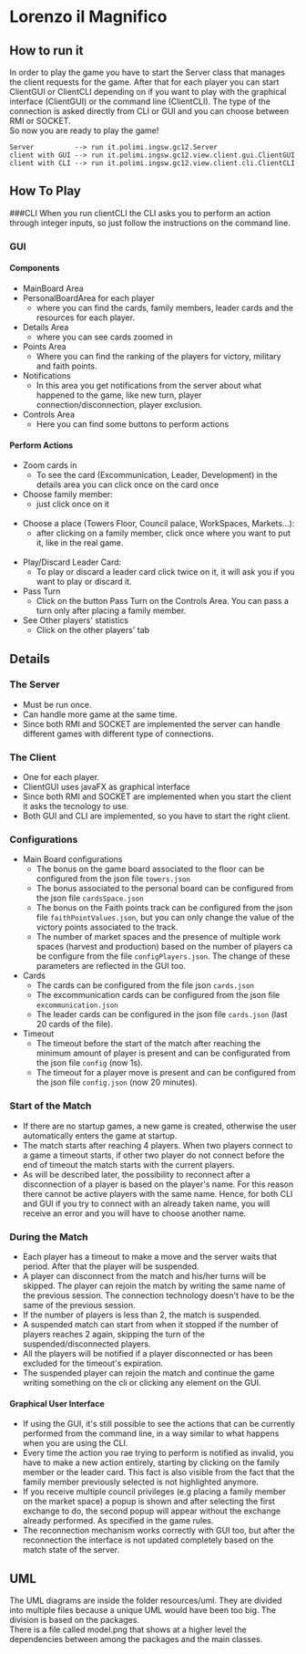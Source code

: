 # Lorenzo il Magnifico
## How to run it
In order to play the game you have to start the Server class that manages the client requests for the game.
After that for each player you can start ClientGUI or ClientCLI 
depending on if you want to play with the graphical interface (ClientGUI) or the command line (ClientCLI).
The type of the connection is asked directly from CLI or GUI and you can choose between RMI or SOCKET.<br>
So now you are ready to play the game!
  ```
  Server          --> run it.polimi.ingsw.gc12.Server
  client with GUI --> run it.polimi.ingsw.gc12.view.client.gui.ClientGUI
  client with CLI --> run it.polimi.ingsw.gc12.view.client.cli.ClientCLI
  ```
  
## How To Play
###CLI
When you run clientCLI the CLI asks you to perform an action through integer inputs, so just follow the instructions on the command line. 
### GUI
#### Components
- MainBoard Area
- PersonalBoardArea for each player
    + where you can find the cards, family members, leader cards and the resources for each player.
- Details Area
    + where you can see cards zoomed in
- Points Area
    + Where you can find the ranking of the players for victory, military and faith points.
- Notifications
    + In this area you get notifications from the server about what happened to the game,
    like new turn, player connection/disconnection, player exclusion.
- Controls Area
    + Here you can find some buttons to perform actions
#### Perform Actions
+ Zoom cards in
   * To see the card (Excommunication, Leader, Development) in the details area you can click once on the card once
+ Choose family member:<br>
   * just click once on it<br><br>
+ Choose a place (Towers Floor, Council palace, WorkSpaces, Markets...):<br>
   * after clicking on a family member, click once where you want to put it, like in the real game.<br><br>
+ Play/Discard Leader Card:<br>
   * To play or discard a leader card click twice on it, it will ask you if you want to play or discard it.
+ Pass Turn
   * Click on the button Pass Turn on the Controls Area. You can pass a turn only after placing a family member.
+ See Other players' statistics
   * Click on the other players' tab
    



## Details
### The Server
- Must be run once.
- Can handle more game at the same time.
- Since both RMI and SOCKET are implemented the server can handle different games with different type of connections.

### The Client
- One for each player.
- ClientGUI uses javaFX as graphical interface
- Since both RMI and SOCKET are implemented when you start the client it asks the tecnology to use.
- Both GUI and CLI are implemented, so you have to start the right client.

### Configurations
- Main Board configurations
    + The bonus on the game board associated to the floor can be configured from the json file `towers.json` 
    + The bonus associated to the personal board can be configured from the json file `cardsSpace.json`
    + The bonus on the Faith points track can be configured from the json file `faithPointValues.json`, but you can only change the value of the victory points associated to the track.
    + The number of market spaces and the presence of multiple work spaces (harvest and production) based on the number of players ca be configure from the file `configPlayers.json`.
    The change of these parameters are reflected in the GUI too. 
- Cards
    + The cards can be configured from the file json `cards.json`
    + The excommunication cards can be configured from the json file `excommunication.json`
    + The leader cards can be configured in the json file `cards.json` (last 20 cards of the file).
- Timeout
    + The timeout before the start of the match after reaching the minimum amount of player is present and can be configurated from the json file `config` (now 1s).
    + The timeout for a player move is present and can be configured from the json file `config.json` (now 20 minutes).

### Start of the Match
- If there are no startup games, a new game is created, otherwise the user automatically enters the game at startup.
- The match starts after reaching 4 players. When two players connect to a game a timeout starts, if other two player do not connect before the end of timeout the match starts with the current players.
- As will be described later, the possibility to reconnect after a disconnection of a player is based on the player's name.
For this reason there cannot be active players with the same name. Hence, for both CLI and GUI if you try to connect with an already taken name, you will receive an error and you will have to choose another name.

### During the Match
- Each player has a timeout to make a move and the server waits that period. After that the player will be suspended. 
- A player can disconnect from the match and his/her turns will be skipped. 
The player can rejoin the match by writing the same name of the previous session. 
The connection technology doesn't have to be the same of the previous session.
- If the number of players is less than 2, the match is suspended. 
- A suspended match can start from when it stopped if the number of players reaches 2 again, 
skipping the turn of the suspended/disconnected players.
- All the players will be notified if a player disconnected or has been excluded for the timeout's expiration.
- The suspended player can rejoin the match and continue the game writing something on the cli or clicking any element on the GUI.


#### Graphical User Interface
- If using the GUI, it's still possible to see the actions that can be currently performed from the command line, 
in a way similar to what happens when you are using the CLI.
- Every time the action you rae trying to perform is notified as invalid, 
you have to make a new action entirely, starting by clicking on the family member or the leader card. 
This fact is also visible from the fact that the family member previously selected is not highlighted anymore.
- If you receive multiple council privileges (e.g placing a family member on the market space) a popup is shown 
and after selecting the first exchange to do, the second popup will appear without the exchange already performed. 
As specified in the game rules.
- The reconnection mechanism works correctly with GUI too, but after the reconnection the interface is not updated
completely based on the match state of the server.


## UML
The UML diagrams are inside the folder resources/uml.
They are divided into multiple files because a unique UML would have been too big. 
The division is based on the packages.   
There is a file called model.png that shows at a higher level the dependencies between among the packages and the main classes.

 

